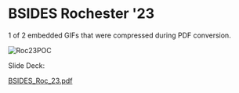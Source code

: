 # BSIDES Rochester '23



1 of 2 embedded GIFs that were compressed during PDF conversion.

![Roc23POC](https://user-images.githubusercontent.com/78701239/226088613-12a7a158-f22f-4367-af50-bba04adadae7.gif)

Slide Deck:

[BSIDES_Roc_23.pdf](https://github.com/actuator/bsides/files/11007654/BSIDES_Roc_23.pdf)
